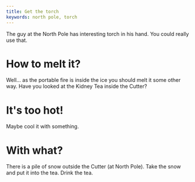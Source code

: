 ```yaml
---
title: Get the torch
keywords: north pole, torch
---
```


The guy at the North Pole has interesting torch in his hand. You could really use that.

# How to melt it?
Well... as the portable fire is inside the ice you should melt it some other way. Have you looked at the Kidney Tea inside the Cutter?

# It's too hot!
Maybe cool it with something.

# With what?
There is a pile of snow outside the Cutter (at North Pole). Take the snow and put it into the tea. Drink the tea.
